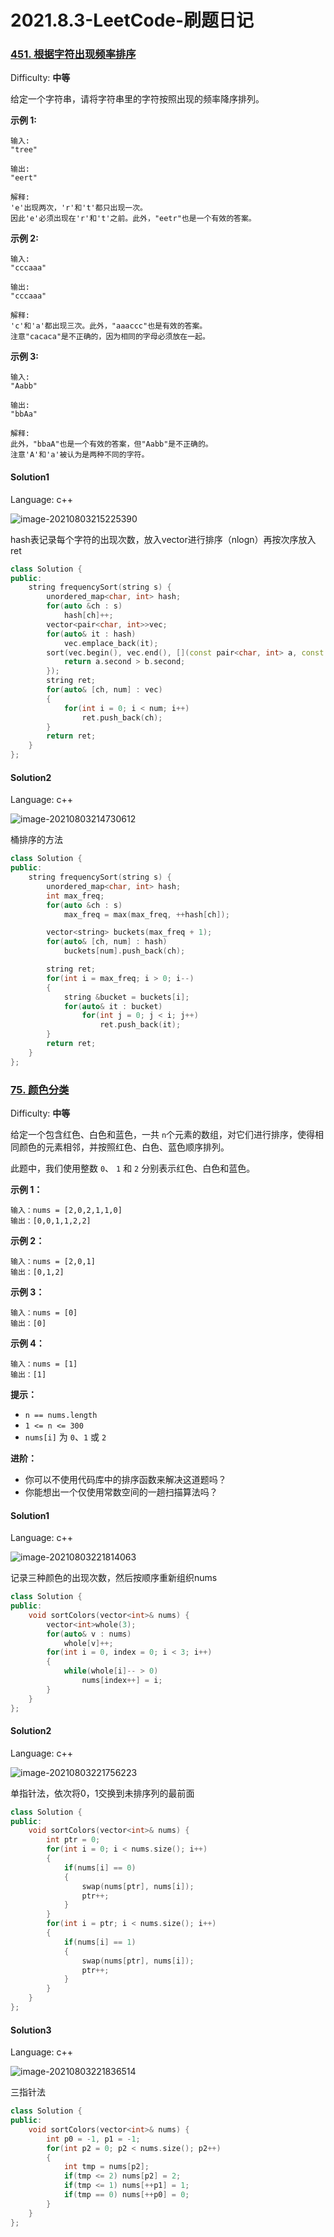 # 2021.8.3-LeetCode-刷题日记

### [451\. 根据字符出现频率排序](https://leetcode-cn.com/problems/sort-characters-by-frequency/description/)

Difficulty: **中等**


给定一个字符串，请将字符串里的字符按照出现的频率降序排列。

**示例 1:**

```
输入:
"tree"

输出:
"eert"

解释:
'e'出现两次，'r'和't'都只出现一次。
因此'e'必须出现在'r'和't'之前。此外，"eetr"也是一个有效的答案。
```

**示例 2:**

```
输入:
"cccaaa"

输出:
"cccaaa"

解释:
'c'和'a'都出现三次。此外，"aaaccc"也是有效的答案。
注意"cacaca"是不正确的，因为相同的字母必须放在一起。
```

**示例 3:**

```
输入:
"Aabb"

输出:
"bbAa"

解释:
此外，"bbaA"也是一个有效的答案，但"Aabb"是不正确的。
注意'A'和'a'被认为是两种不同的字符。
```

#### Solution1

Language: c++

![image-20210803215225390](C:\Users\THINKPAD\AppData\Roaming\Typora\typora-user-images\image-20210803215225390.png)

hash表记录每个字符的出现次数，放入vector进行排序（nlogn）再按次序放入ret

```c++
class Solution {
public:
    string frequencySort(string s) {
        unordered_map<char, int> hash;
        for(auto &ch : s)
            hash[ch]++;
        vector<pair<char, int>>vec;
        for(auto& it : hash)
            vec.emplace_back(it);
        sort(vec.begin(), vec.end(), [](const pair<char, int> a, const pair<char, int> b){
            return a.second > b.second;
        });
        string ret;
        for(auto& [ch, num] : vec)
        {
            for(int i = 0; i < num; i++)
                ret.push_back(ch);
        }
        return ret;
    }
};
```

#### Solution2

Language: c++

![image-20210803214730612](C:\Users\THINKPAD\AppData\Roaming\Typora\typora-user-images\image-20210803214730612.png)

桶排序的方法

```c++
class Solution {
public:
    string frequencySort(string s) {
        unordered_map<char, int> hash;
        int max_freq;
        for(auto &ch : s)
            max_freq = max(max_freq, ++hash[ch]);

        vector<string> buckets(max_freq + 1);
        for(auto& [ch, num] : hash)
            buckets[num].push_back(ch);

        string ret;
        for(int i = max_freq; i > 0; i--)
        {
            string &bucket = buckets[i];
            for(auto& it : bucket)
                for(int j = 0; j < i; j++)
                    ret.push_back(it);
        }
        return ret;
    }
};
```

### [75\. 颜色分类](https://leetcode-cn.com/problems/sort-colors/description/)

Difficulty: **中等**


给定一个包含红色、白色和蓝色，一共 `n`个元素的数组，对它们进行排序，使得相同颜色的元素相邻，并按照红色、白色、蓝色顺序排列。

此题中，我们使用整数 `0`、 `1` 和 `2` 分别表示红色、白色和蓝色。

**示例 1：**

```
输入：nums = [2,0,2,1,1,0]
输出：[0,0,1,1,2,2]
```

**示例 2：**

```
输入：nums = [2,0,1]
输出：[0,1,2]
```

**示例 3：**

```
输入：nums = [0]
输出：[0]
```

**示例 4：**

```
输入：nums = [1]
输出：[1]
```

**提示：**

*   `n == nums.length`
*   `1 <= n <= 300`
*   `nums[i]` 为 `0`、`1` 或 `2`

**进阶：**

*   你可以不使用代码库中的排序函数来解决这道题吗？
*   你能想出一个仅使用常数空间的一趟扫描算法吗？

#### Solution1

Language: c++

![image-20210803221814063](C:\Users\THINKPAD\AppData\Roaming\Typora\typora-user-images\image-20210803221814063.png)

记录三种颜色的出现次数，然后按顺序重新组织nums

```c++
class Solution {
public:
    void sortColors(vector<int>& nums) {
        vector<int>whole(3);
        for(auto& v : nums)
            whole[v]++;
        for(int i = 0, index = 0; i < 3; i++)
        {
            while(whole[i]-- > 0)
                nums[index++] = i;
        }
    }
};
```

#### Solution2

Language: c++

![image-20210803221756223](C:\Users\THINKPAD\AppData\Roaming\Typora\typora-user-images\image-20210803221756223.png)

单指针法，依次将0，1交换到未排序列的最前面

```c++
class Solution {
public:
    void sortColors(vector<int>& nums) {
        int ptr = 0;
        for(int i = 0; i < nums.size(); i++)
        {
            if(nums[i] == 0)
            {
                swap(nums[ptr], nums[i]);
                ptr++;
            }
        }
        for(int i = ptr; i < nums.size(); i++)
        {
            if(nums[i] == 1)
            {
                swap(nums[ptr], nums[i]);
                ptr++;
            }
        }
    }
};
```

#### Solution3

Language: c++

![image-20210803221836514](C:\Users\THINKPAD\AppData\Roaming\Typora\typora-user-images\image-20210803221836514.png)

三指针法

```c++
class Solution {
public:
    void sortColors(vector<int>& nums) {
        int p0 = -1, p1 = -1;
        for(int p2 = 0; p2 < nums.size(); p2++)
        {
            int tmp = nums[p2];
            if(tmp <= 2) nums[p2] = 2;
            if(tmp <= 1) nums[++p1] = 1;
            if(tmp == 0) nums[++p0] = 0;
        }
    }
};
```

